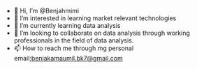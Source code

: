 - 👋 Hi, I’m @Benjahmimi
- 👀 I’m interested in learning market relevant technologies
- 🌱 I’m currently learning data analysis
- 💞️ I’m looking to collaborate on data analysis through working professionals in the field of data analysis.
- 📫 How to reach me through mg personal email;benjakamaumil.bk7@gmail.com 

<!---
Benjahmimi/Benjahmimi is a ✨ special ✨ repository because its `README.md` (this file) appears on your GitHub profile.
You can click the Preview link to take a look at your changes.
--->
